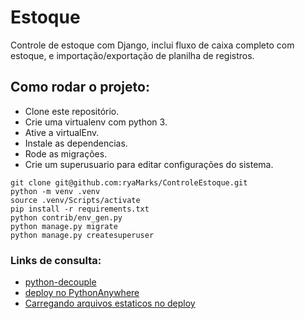 # Estoque
Controle de estoque com Django, inclui fluxo de caixa completo com estoque, e importação/exportação de planilha de registros.

## Como rodar o projeto:

* Clone este repositório.
* Crie uma virtualenv com python 3.
* Ative a virtualEnv.
* Instale as dependencias.
* Rode as migrações.
* Crie um superusuario para editar configurações do sistema.

```
git clone git@github.com:ryaMarks/ControleEstoque.git
python -m venv .venv
source .venv/Scripts/activate
pip install -r requirements.txt
python contrib/env_gen.py
python manage.py migrate
python manage.py createsuperuser
```

### Links de consulta:


* [python-decouple](https://github.com/henriquebastos/python-decouple)
* [deploy no PythonAnywhere](https://tutorial.djangogirls.org/pt/deploy/)
* [Carregando arquivos estaticos no deploy](https://pt.stackoverflow.com/questions/262043/problemas-carregar-static-files-no-django-em-deploy-no-heroku)
